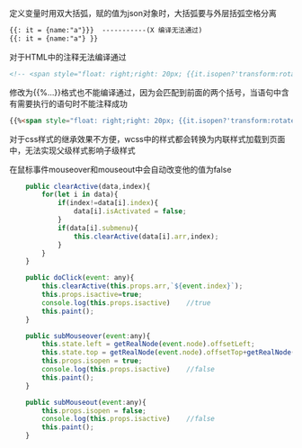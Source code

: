 定义变量时用双大括弧，赋的值为json对象时，大括弧要与外层括弧空格分离

```html
{{: it = {name:"a"}}}  -----------(X 编译无法通过)
{{: it = {name:"a"} }}
```

对于HTML中的注释无法编译通过
```html
<!-- <span style="float: right;right: 20px; {{it.isopen?'transform:rotate(-90deg)':'transform:rotate(90deg)' }}" >></span> -->
```

修改为{{%...}}格式也不能编译通过，因为会匹配到前面的两个括号，当语句中含有需要执行的语句时不能注释成功
```html
{{%<span style="float: right;right: 20px; {{it.isopen?'transform:rotate(-90deg)':'transform:rotate(90deg)' }}" >></span> }}
```

对于css样式的继承效果不方便，wcss中的样式都会转换为内联样式加载到页面中，无法实现父级样式影响子级样式


在鼠标事件mouseover和mouseout中会自动改变他的值为false

```js
	public clearActive(data,index){
		for(let i in data){
			if(index!=data[i].index){
				data[i].isActivated = false;				
			}
			if(data[i].submenu){
				this.clearActive(data[i].arr,index);
			}
		}
	}

	public doClick(event: any){	
		this.clearActive(this.props.arr,`${event.index}`);		
		this.props.isactive=true;
		console.log(this.props.isactive)    //true
		this.paint();
	}

	public subMouseover(event:any){
		this.state.left = getRealNode(event.node).offsetLeft;
		this.state.top = getRealNode(event.node).offsetTop+getRealNode(event.node).offsetHeight;	
		this.props.isopen = true;
		console.log(this.props.isactive)    //false				
		this.paint();
	}

	public subMouseout(event:any){
		this.props.isopen = false;
		console.log(this.props.isactive)    //false		
		this.paint();
	}
```